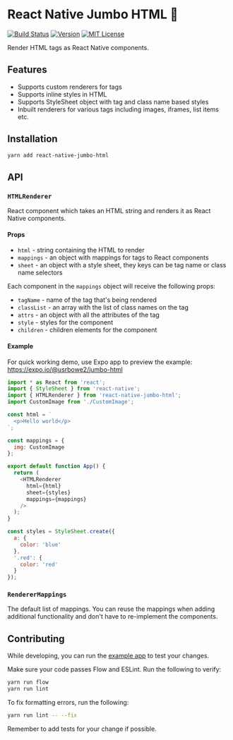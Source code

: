 # React Native Jumbo HTML 🐘

[![Build Status][build-badge]][build]
[![Version][version-badge]][package]
[![MIT License][license-badge]][license]

Render HTML tags as React Native components.

## Features

- Supports custom renderers for tags
- Supports inline styles in HTML
- Supports StyleSheet object with tag and class name based styles
- Inbuilt renderers for various tags including images, iframes, list items etc.

## Installation

```sh
yarn add react-native-jumbo-html
```

## API

### `HTMLRenderer`

React component which takes an HTML string and renders it as React Native components.

#### Props

- `html` - string containing the HTML to render
- `mappings` - an object with mappings for tags to React components
- `sheet` - an object with a style sheet, they keys can be tag name or class name selectors

Each component in the `mappings` object will receive the following props:

- `tagName` - name of the tag that's being rendered
- `classList` - an array with the list of class names on the tag
- `attrs` - an object with all the attributes of the tag
- `style` - styles for the component
- `children` - children elements for the component

#### Example

For quick working demo, use Expo app to preview the example: https://expo.io/@usrbowe2/jumbo-html

```js
import * as React from 'react';
import { StyleSheet } from 'react-native';
import { HTMLRenderer } from 'react-native-jumbo-html';
import CustomImage from './CustomImage';

const html = `
  <p>Hello world</p>
`;

const mappings = {
  img: CustomImage
};

export default function App() {
  return (
    <HTMLRenderer
      html={html}
      sheet={styles}
      mappings={mappings}
    />
  );
}

const styles = StyleSheet.create({
  a: {
    color: 'blue'
  },
  '.red': {
    color: 'red'
  }
});
```

### `RendererMappings`

The default list of mappings. You can reuse the mappings when adding additional functionality and don't have to re-implement the components.

## Contributing

While developing, you can run the [example app](/example/) to test your changes.

Make sure your code passes Flow and ESLint. Run the following to verify:

```sh
yarn run flow
yarn run lint
```

To fix formatting errors, run the following:

```sh
yarn run lint -- --fix
```

Remember to add tests for your change if possible.

<!-- badges -->
[build-badge]: https://img.shields.io/circleci/project/github/smartkarma/react-native-jumbo-html/master.svg?style=flat-square
[build]: https://circleci.com/gh/smartkarma/react-native-jumbo-html
[version-badge]: https://img.shields.io/npm/v/react-native-jumbo-html.svg?style=flat-square
[package]: https://www.npmjs.com/package/react-native-jumbo-html
[license-badge]: https://img.shields.io/npm/l/react-native-jumbo-html.svg?style=flat-square
[license]: https://opensource.org/licenses/MIT
